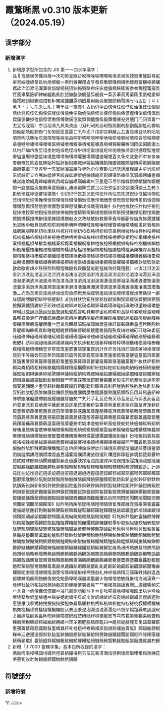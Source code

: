 # 霞鶩晰黑 v0.310 版本更新（2024.05.19）
## 漢字部分
### 新增漢字
1. 新增原字型所包含的 JIS 第一～四水準漢字：  
   㐂㐆㐬㐮㑨㑪㒒㒵㒼㓁㓇㓛㔟㕝㕞㕣㕮㖦㖨㗅㗚㗴㘅㙊㚑㚖㚙㛏㝡㝢㝫㝬㝵㞍㟁㟢㟨㟴㟽㠀㠯㠶㡀㡜㡡㣺㤗㤚㥯㩮㩳㫖㫗㫪㬎㬚㬜㬢㭭㭷㮇㮈㮍㮤㮶㯃㯍㯰㰏㰦㳃㳒㴑㴞㵤㶚㷀㷔㸅㸿㹠㹦㹨㺃㺔㽗㽲㽵㽷㾮㿉㿗䀹䁘䂓䄅䅈䅏䅣䆴䆿䇦䇮䇳䈇䈎䉤䋆䋖䋝䌂䌫䍃䏮䏰䐈䐗䐜䐢䑓䑛䑶䑺䒑䒳䒾䓔䔈䔍䔥䕃䖝䖸䗥䗪䘏䙁䙥䚡䚯䜌䝤䟽䠖䡄䡎䦰䧧䧺䨄䨩䪼䬻䯂䯊䯒䯨䰗䰠䳄䳑䴇䵷丂丏丒丗丨丩丬丮丯丶丿乀乇乑乚乢亅亊亍亝亠亰亹亻亼仂仈仐仚仭仱仼伀伃伖伷伹伾佉佪佷佸佽侂侅侒侔侚侫侲侾俅俍俒俛俤俲俿倁倎倐倓倮偀偁偂偆偐偓偖偗偣偦偪偬偰傒傓傔傪傱傴傺僄僌僐僔僘僙僡僦僲僴儃儋儖儗儛儞儵兊兠兤冂冃冋冐冓冖冘冝冣冦冩冫冭冱凅凊凢凬凮凴凾刂刄刋刓刔刕刧剏剕剗剞剬剳劔劘劜劯劵劺劼勀勈勊勌勑勠勹匇匊匜匤匳匵匸卂卆卣卩卬卲卺厤厰厶厷叀叕叝叴叺吤呍呫呬呰呴呿咊咍咜咠咡咥咮咷咺咼哃哘哢哬哯哱哳唀唫唹唼啀啅啇啌啠啽喈喞喭喿嗢嗹嘇嘨嘷嘽噇噉噐噞噦噭噲嚈嚊嚌嚔嚚嚝嚞嚠嚩嚲嚳囅囎囘囨囶囷圊圕圡圦圴圷圸坅坆坙坥坴坿垉垜垝垤垨垪垬垳埀埌埏埖埣埦埵埶埽埿堄堋堙堲堹堽塉塧塰塲墋墍墏墔墝墪墫墱墲墸墹壃壍壒壔壗壚壠壥壴夂夅夊夋夐夘夲奆奓奛奝奟奣奵妋妛妟妺妼姈姤姧娗娧娭娵婥婬婾媋媟媠媢媵媿嫐嫜嫠嫥嫮嫰嬀嬙嬥嬭嬾孁孅孒孥孨孯宀宄寉寎寖寘寱寽尃尅尒尓尞尠尣尩尫尰屟屧屩屮屰屶屼岈岊岏岟岢岦岧岪岶岻岼峉峐峩峵峺崐崕崘崝崦崫崱崹嵂嵆嵊嵒嵓嵡嵪嵭嵰嵳嵶嶁嶈嶐嶒嶗嶤嶧嶬嶰嶲嶴嶹巋巐巑巓巗巘巛巠巤巵帀帋帒帾幉幎幖幘幞幤幬幭幮幵庪庬庿廆廋廒廙廩廰廱廴廸廹廽弉弍弎弖弜弝弞弡弣弶弸弽彁彇彐彑彜彡彲彽彾徃徏徢徤徯徸徼忄忇忉忋忓忔忢忩忯忳忼怍怐怗怘怢怤怳怺恇恊恌恟恠恷悁悃悊悒悕悗悝悞悾惈惓惔惙惛惝惞惵惷惸愐愑愙愞愡愨愬愺愽慁慆慠慥慯慱慴憇憍憒憖憗憥憭憹憼懆懌懕懝懽戉戓戝戞戣扆扌扖扚扡扤扻抂抃抅抙拑拕挃挊挌挍挐挘挧挼捁捃捄捙捥捬捼掎掔掫掵掽揔揕揜揥揫揬揵搉搩搯摎摚摛摝摽撝撟擌擐擕擗擯擶擽擿攅攩攲攴攵敄敧敫敺斁斄斈斊斝斵斸斿旃旄旆旉旔旙旡旹昄昈昢昪昮昳晈晎晑晡晣晪晬晭晻暀暃暒暙暭暵暼暿曈曚曛曨曵曻朁朅朎朏朒朓朖朙朳朷朸朿杁杇杌杍杔杝杤杦杴杶枅枌枛枩枲枹枻柀柃柆柈柎柗柛柤柧柮柷柹柼栁栐栝栟栫栬栭栱栲桍桒桗桙桛桫桮桲桵桷桺桼桾梍梐梖梙梚梜梣梥梪梫梴梹梺梻棃棆棈棊棌棏棐棔棙棡棤棥棬棭棯棰棷椃椇椈椊椌椡椢椣椥椦椨椵椶椻楆楉楜楤楩楪楲楴楺楾楿榀榁榒榘榠榰榱榲榺榼榾榿槀槊槏槑槖槝槞槢槣槧槩槫槮槯槴槵槶槹槾樌樏樔樕樚樛樝樢樮樰樲樳樴樶樻樿橅橆橉橎橐橖橤橳橸橺檃檋檑檝檞檟檡檥檫檽櫁櫐櫑櫔櫜櫞櫢櫤櫲櫽欋欏欑欛欟欬欯欵欹歊歖歘歠歬歵歺殀殁殍殕殩殪殱殽殾毇毈毉毟毦毧毮毱毿氂氊氎氵氺氿汢汧汯汳沗沜沭泆泐泔泚泝泩泬泭洀洊洟洤洦洯洳洴洿浘浛浠浰涀涁涖涫涬涴淂淈淎淐淕淛淝淟淲淶渞渢渧渮渹湈湉湋湌湏湑湓湗湶溂溓溲溷溿滃滊滫滹滻漊漐漘漵漶漼潒潙潡潨澌澑澖澘澟澥澵澼濆濇濈濉濔濞濳濵濹濼瀀瀇瀊瀹瀺瀼灇灊灋灎灔灬灮炁炗炟炱炻烑焃焆焇焈焏焫焮煑煓煠煢熅熇熕熖熛熮熯熳燋燓爇爕爫爴牂牋牓牕牗牣牮牸牿犍犎犭犮犱犲犾狁狃狌狳狺狻猒猗猘猤猧猨猯猱猳猹猽獦獫獬獮獯獱玁玅玊玜玞玵玼玽珋珒珧珱琩琱琹瑇瑍瑒瑓瑝瑫璅璈璒璗璙璢璫璺璻瓉瓧瓫瓰瓱瓲瓸瓺瓿甃甅甎甓甗甞甠甤甪甼畄畆畉畊畍畐畒畤畧畩畭畱畹畽畾疁疂疉疌疒疔疰疷疿痃痆痎痏痓痝痟痬痮瘂瘃瘇瘈瘏瘕瘛瘥瘨瘭瘰瘳瘵癁癃癈癉癋癕癜癧癨癭癯癶皀皁皃皕皛皜皝皠皡皦皧皨皪皯皶皷皹盉盦盨盻眊眗眙眚眤眦眴眵睎睘睟睠睲睺睼瞀瞔瞚瞢瞤瞶瞹矍矞矟矠矤矦矪矬矰矴矼砅砆砉砙砡硇硑硨硪硴硺碆碊碔碝碞碤碪碭碯碵磆磈磌磑磠磤磦磲磹磽磾礀礇礐礛礜礥礮礰礻祊祘祧祲祹禖禘禝禩禴禸秂秇秌秔秖秡秬稃稊稑稕稘稛稭稸稹稾穃穇穖穙穜穝穟穧穪穭穵穸窂窅窊窐窬窶窹窻窼窾竌竍竎竏竒竓竕竚竡竢竧竨竫竰竴竸笂笇笒笧笯笱笳笶笻笽筁筇筎筕筤筭筳筴筺筿箐箑箘箛箞箟箯箵箼篅篊篋篏篔篖篗篚篰篶簁簃簎簏簓簟簠簦簱簳簶籅籊籑籖籘籞籡籩籭籯籰籵籹粏粐粔粠粡粢粦粨粫粭粶粷糂糄糈糒糘糦糫糲糵紃紒紝紞紣紽紾紿絁絇絈絎絏絙絚綃綆綈綋綌綗綝綟綦綧綪綮綶綷緀緂緌緕緗緤緦緱縗縠縢縨縬縺縻繝繦繧繵繿纃纆纇纉纊纎纑纚缻缼缾罃罇罏罒罘罤罧罨罭罸罽罾羂羃羐羖羗羜羝羣羭羮翃翆翏翛翣翯翲翺耂耊耎耔耖耡耤耬耰耵耼聢聦聨聹聻肙肜肧肬肭肸胅胊胕胘胙胠胦胵胻脞脧脬脵脽腟腠腨膁膃膄膅膓膕膤膰膲膸臁臑臖臗臙臛臤臽臿舁舄舙舮舲舴舼艆艉艗艚艜艝艟艠艢艣艨艫艴艹艽艿芓芤芨芲芴芺苆苢苨苴苻茀茇茈茖茝茢茣茰茺荄荅荕荗荢荿莇莍莔莛莝菎菐菝菥菪菶菷菻萆萑萕萗萪萹葈葊葏葑葒葜葟葢葥葮葰葸葹葼蒁蒄蒅蒗蒦蒭蒾蓎蓏蓐蓙蓜蓧蓰蓱蓺蔌蔕蔛蔤蔲蔾蕀蕋蕏蕑蕕蕘蕚蕡蕢蕫蕯蕷蕺蕻蕽蕿薁薆薐薓薝薟薢薤薭薷薼藇藊藋藘藙藟藡藦藭藶藾蘀蘐蘒蘓蘘蘡蘤蘧蘯蘰蘹蘼虀虁虍虓虖虗虵虷蚇蚉蚍蚑蚘蚝蚨蚫蚰蚳蚸蛁蛃蛑蛕蛗蛣蛦蛩蛬蛼蛽蜅蜋蜎蜐蜑蜙蜟蜺蝃蝑蝘蝤蝥蝱蝲螇螉螋螠螧螬螵螾蟁蟐蟖蟟蟣蟥蟦蟫蟭蟵蟶蠁蠆蠇蠊蠋蠎蠏蠐蠓蠧蠨蠮蠲蠼衂衘衟衤衯衵袘袙袠袮袰袵袼袽袾裀裑裓裛裲裼褁褜褝褞褧褰褷褹襀襂襅襉襌襍襢襭襾覀覉覊覐覔覘覟覰觖觘觝觧觫觱觳觶觽觿訒訔訡訵訷詅詇詍詘詝誄誐誮誷諐諚諞諟諠謇謌謍謜謟謭譃譌譑譓譔譛譞譩譱譶讁讋讔讕讙讝谹谽豅豇豏豗豨豩豼貅貎貒貔貙貛貤貭貮賍賕賖賙賾贉贎贐贒赬赱趦趯跂跈跙跽跿踆踈踔踖踠踣踧踶蹐蹢蹯躄躔躘躞躮躱躳躵躶躻軅軆軑軣軹軺輀輈輗輙輫輭輶轀轊轌轗轘轜轣辤辧辴辵辶辷迊迍迕迚迠迮迯迱迵迻逌逎逧逭逷遃遄遉遖遧邅邌郄郈郛郟郲郶郿鄀鄄鄆鄖鄜鄣鄷鄽酇酖酘酙酛酡酤酲酳酹醂醅醎醢醨醳醶醼釃釄釖釚釛釞釟釡釤釥釬釮釱釶釻釼釿鈆鈖鈩鈬鈳鈼鉂鉃鉇鉊鉎鉏鉖鉙鉠鉡鉧鉨鉽鉿銈銉銍銗銙銟銿鋀鋂鋋鋎鋓鋗鋙鋠鋧鋩鋷鋹鋻鋿錍錑錝錥錵錻鍄鍉鍖鍗鍫鍱鍳鎈鎋鎛鎞鎺鏁鏆鏇鏐鏥鏧鏱鏸鏻鐇鐉鐓鐔鐖鐗鐚鐱鐴鐻鑁鑅鑈鑢鑭鑯鑱钁镸镹閆閇閊閌閍閖閙閟閠閦閧閴閶閽闃闍闓闚闞闥阝阯阼陁陏陦隂隚隝隤隥隩隯隳隺雘雚雝霔霣霳霶霻靁靃靇靎靕靗靤靪靮靹鞁鞐鞕鞖鞚鞞鞢鞮鞱鞲鞳鞴鞺鞾韈韑韔韘韛韲韴頄頍頏頔頖頞頣頥頲頳顇顋顒顖顦顬颪颫颭颰颷颸颻颿飂飃飋飠飣飥飫飰飱飳餈餔餖餗餜餝餤餧餱餲餳餺餻餼饀饁饂饆饎饐饘饟饠馘馞馣馦馼馽馿駃駉駔駞駮駰駲駹駻駼騂騃騊騑騚騠騤騭騱騸驂驎驒驘骭髃髆髎髐髜髞髟髠髢髣髩髫髱髴鬂鬌鬐鬒鬖鬜鬝鬠鬫鬭鬳鬻鬽魋魞魣魥魦魫魬魲魳魵魶魹鮃鮄鮊鮏鮖鮗鮞鮠鮦鮧鮬鮱鮲鮴鮹鮻鮾鯆鯎鯏鯑鯘鯢鯣鯥鯫鯮鯯鯲鯳鯸鯺鰀鰔鰖鰘鰙鰚鰛鰝鰢鰣鰧鰩鰪鰰鰶鰷鰺鱁鱅鱆鱊鱏鱐鱓鱚鱛鱜鱝鱣鱥鱩鱪鱫鱭鱮鱰鱵鳦鳫鳬鳰鳲鴂鴋鴑鴗鴘鴪鴲鴾鵁鵂鵃鵆鵇鵈鵊鵐鵒鵙鵢鵣鵤鵩鵫鵳鵶鵷鵼鵾鶄鶊鶍鶙鶡鶫鶬鶵鶹鶻鶽鷀鷁鷃鷆鷇鷉鷏鷖鷙鷚鷟鷠鷣鷧鷭鷯鷽鸂鸇鸊鸍鸙鸜鹻麀麅麈麌麑麕麛麞麤麨麬麭麯麽黧黮黶黹黻黼鼂鼃鼗鼡鼷鼺鼽齁齅齆齏齓齔齕齗齘齝齠齩齭齰齵齶龗龝龠欄廊朗虜殺漣煉類隆溺﨎﨏塚﨑晴﨓﨔凞猪益礼神祥福靖精羽﨟蘒﨡諸﨣﨤逸都﨧﨨﨩飯飼館鶴侮僧免勉勤卑喝嘆器塀墨層屮悔慨憎懲敏既暑梅海渚漢煮爫琢碑社祉祈祐祖祝禍禎穀突節練縉繁署者臭艹艹著褐視謁謹賓贈辶逸難響頻𠀋𠂉𠂢𠂤𠆢𠈓𠌫𠍱𠎁𠏹𠑊𠔉𠗖𠘨𠝏𠠇𠠺𠢹𠥼𠦝𠫓𠬝𠮟𠵅𠷡𠹤𠹭𠺕𠽟𡈁𡈽𡉕𡉴𡉻𡋗𡋤𡋽𡌛𡌶𡍄𡏄𡑭𡑮𡗗𡙇𡚴𡜆𡝂𡢽𡧃𡱖𡴭𡵅𡵢𡵸𡶒𡶜𡶡𡶷𡷠𡸳𡸴𡼞𡽶𡿺𢅻𢈘𢌞𢎭𢛳𢡛𢢫𢦏𢪸𢭆𢭏𢭐𢮦𢰝𢰤𢷡𣆶𣇃𣇄𣇵𣍲𣏐𣏒𣏓𣏕𣏚𣏟𣏤𣑊𣑋𣑑𣑥𣓤𣕚𣖔𣗄𣘸𣘹𣘺𣙇𣜌𣜜𣜿𣝣𣝤𣟧𣟿𣠤𣠽𣪘𣱿𣳾𣴀𣴎𣵀𣷓𣷹𣷺𣽾𤂖𤄃𤇆𤇾𤎼𤘩𤚥𤟱𤢖𤩍𤭖𤭯𤰖𤴔𤸎𤸷𤹪𤺋𥁊𥁕𥄢𥆩𥇍𥇥𥈞𥉌𥐮𥒎𥓙𥔎𥖧𥝱𥞩𥞴𥧄𥧔𥫣𥫤𥫱𥮲𥱋𥱤𥶡𥸮𥹖𥹢𥹥𥻂𥻘𥻨𥼣𥽜𥿔𥿠𥿻𦀌𦀗𦁠𦃭𦉰𦊆𦍌𦐂𦙾𦚰𦜝𦣝𦣪𦥑𦥯𦧝𦨞𦩘𦪌𦪷𦫿𦰩𦱳𦳝𦹀𦹥𦾔𦿶𦿷𦿸𧃴𧄍𧄹𧏚𧏛𧏾𧐐𧑉𧘔𧘕𧘱𧚄𧚓𧜎𧜣𧝒𧦅𧪄𧮳𧮾𧯇𧲸𧶠𧸐𧾷𨂊𨂻𨉷𨊂𨋳𨏍𨐌𨑕𨕫𨗈𨗉𨛗𨛺𨥆𨥉𨥫𨦇𨦈𨦺𨦻𨨞𨨩𨩃𨩱𨪙𨫍𨫝𨫤𨯁𨯯𨴐𨵱𨷻𨸟𨸶𨺉𨻫𨼲𨿸𩊠𩊱𩒐𩗏𩙿𩛰𩜙𩝐𩣆𩩲𩷛𩸕𩸽𩹉𩺊𩻄𩻛𩻩𩿗𪀚𪀯𪂂𪃹𪆐𪎌𪐷𪗱𪘂𪘚𪚲冤屠杓櫛
2. 新增「jf 7000 當務字集」基本包所收錄的漢字：  
   傌剮呣哏唚噍囧坋嬛屄弳彞掯撣擼枵氕氘氚氡溚潲焓犽猁猞瘝硍粩糌綹羰胇芘芛蒽訇誒釷釹銣鋦錒饃魩鮕鮘鴴鷳
## 符號部分
### 新增符號
℉⍻☑☒✗
